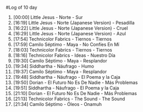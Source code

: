 #Log of 10 day

1. [00:00] Little Jesus - Norte - Sur
1. [16:19] Little Jesus - Norte (Japanese Version) - Pesadilla
1. [16:22] Little Jesus - Norte (Japanese Version) - Cruel
1. [16:29] Little Jesus - Norte (Japanese Version) - Azul
1. [17:54] Technicolor Fabrics - Tiernos - Tiernos
1. [17:59] Camilo Séptimo - Maya - No Confíes En Mí
1. [18:03] Technicolor Fabrics - Tiernos - Tiernos
1. [18:16] Technicolor Fabrics - Ideas - Nuestro Día
1. [19:30] Camilo Séptimo - Maya - Resplandor
1. [19:34] Siddhartha - Náufrago - Humo
1. [19:37] Camilo Séptimo - Maya - Resplandor
1. [19:48] Siddhartha - Náufrago - El Poema y la Caja
1. [19:50] Dorian - El Futuro No Es De Nadie - Más Problemas
1. [19:51] Siddhartha - Náufrago - El Poema y la Caja
1. [21:10] Dorian - El Futuro No Es De Nadie - Más Problemas
1. [21:13] Technicolor Fabrics - The Sound - The Sound
1. [21:34] Camilo Séptimo - Óleos - Onamuh
